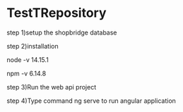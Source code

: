 # TestTRepository
step 1)setup the shopbridge database

step 2)installation

node -v
14.15.1

npm -v
6.14.8


step 3)Run the web api project

step 4)Type command ng serve to run angular application
